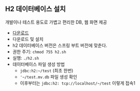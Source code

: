 ## H2 데이터베이스 설치
개발이나 테스트 용도로 가볍고 편리한 DB, 웹 화면 제공 <br />
- [다운로드](https://www.h2database.com) <br />
- 다운로드 및 설치 <br />
- h2 데이터베이스 버전은 스프링 부트 버전에 맞춘다. <br />
- 권한 주기: `chmod 755 h2.sh` <br />
- 실행: `./h2.sh` <br />
- 데이터베이스 파일 생성 방법 <br />
    - `jdbc:h2:~/test` (최초 한번) <br />
    - `'~/test.mv.db` 파일 생성 확인 <br />
    - 이후부터는 `jdbc:h2: tcp://localhost/~/test` 이렇게 접속1
